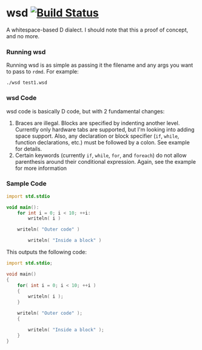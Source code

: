 wsd [![Build Status](https://travis-ci.org/ColdenCullen/wsd.svg?branch=master)](https://travis-ci.org/ColdenCullen/wsd)
===

A whitespace-based D dialect. I should note that this a proof of concept, and no more.

### Running wsd

Running wsd is as simple as passing it the filename and any args you want to pass to `rdmd`. For example:
```
./wsd test1.wsd
```

### wsd Code

wsd code is basically D code, but with 2 fundamental changes:
1. Braces are illegal. Blocks are specified by indenting another level. Currently only hardware tabs are supported, but I'm looking into adding space support. Also, any declaration or block specifier (`if`, `while`, function declarations, etc.) must be followed by a colon. See example for details.
2. Certain keywords (currently `if`, `while`, `for`, and `foreach`) do not allow parenthesis around their conditional expression. Again, see the example for more information

### Sample Code
```d
import std.stdio

void main():
	for int i = 0; i < 10; ++i:
		writeln( i )

	writeln( "Outer code" )

		writeln( "Inside a block" )
```

This outputs the following code:

```d
import std.stdio;

void main()
{
	for( int i = 0; i < 10; ++i )
	{
		writeln( i );
	}

	writeln( "Outer code" );
	{

		writeln( "Inside a block" );
	}
}
```
